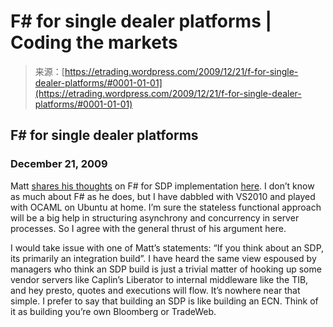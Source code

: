 <!--yml
category: 未分类
date: 2024-05-12 19:37:54
-->

# F# for single dealer platforms | Coding the markets

> 来源：[https://etrading.wordpress.com/2009/12/21/f-for-single-dealer-platforms/#0001-01-01](https://etrading.wordpress.com/2009/12/21/f-for-single-dealer-platforms/#0001-01-01)

## F# for single dealer platforms

### December 21, 2009

Matt [shares his thoughts](http://mdavey.wordpress.com/2009/12/21/thoughts-on-f-within-a-single-dealer-platform-sdp/) on F# for SDP implementation [here](http://mdavey.wordpress.com/2009/12/21/thoughts-on-f-within-a-single-dealer-platform-sdp/). I don’t know as much about F# as he does, but I have dabbled with VS2010 and played with OCAML on Ubuntu at home. I’m sure the stateless functional approach will be a big help in structuring asynchrony and concurrency in server processes. So I agree with the general thrust of his argument here.

I would take issue with one of Matt’s statements: “If you think about an SDP, its primarily an integration build”. I have heard the same view espoused by managers who think an SDP build is just a trivial matter of hooking up some vendor servers like Caplin’s Liberator to internal middleware like the TIB, and hey presto, quotes and executions will flow. It’s nowhere near that simple. I prefer to say that building an SDP is like building an ECN. Think of it as building you’re own Bloomberg or TradeWeb.